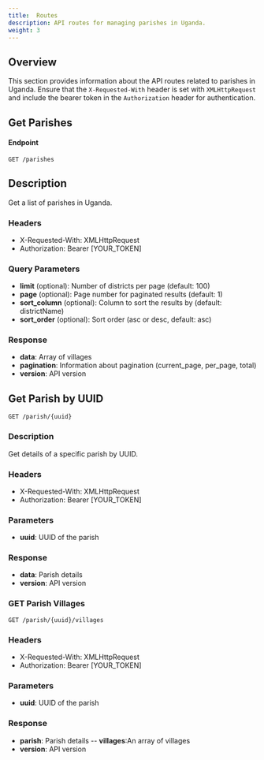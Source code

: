 ```yaml
---
title:  Routes
description: API routes for managing parishes in Uganda.
weight: 3
---
```


## Overview

This section provides information about the API routes related to parishes in Uganda. Ensure that the `X-Requested-With` header is set with `XMLHttpRequest` and include the bearer token in the `Authorization` header for authentication.

## Get Parishes

#### Endpoint

```plaintext
GET /parishes
```

## Description

Get a list of parishes in Uganda.

### Headers

- X-Requested-With: XMLHttpRequest
- Authorization: Bearer [YOUR_TOKEN]

### Query Parameters

- **limit** (optional): Number of districts per page (default: 100)
- **page** (optional): Page number for paginated results (default: 1)
- **sort_column** (optional): Column to sort the results by (default: districtName)
- **sort_order** (optional): Sort order (asc or desc, default: asc)

### Response

- **data**: Array of villages
- **pagination**: Information about pagination (current_page, per_page, total)
- **version**: API version

## Get Parish by UUID

```plaintext
GET /parish/{uuid}

```

### Description
Get details of a specific parish by UUID.

### Headers
- X-Requested-With: XMLHttpRequest
- Authorization: Bearer [YOUR_TOKEN]

### Parameters
- **uuid**: UUID of the parish

### Response
- **data**: Parish details
- **version**: API version


### GET Parish Villages

```plaintext
GET /parish/{uuid}/villages

```
### Headers
- X-Requested-With: XMLHttpRequest
- Authorization: Bearer [YOUR_TOKEN]

### Parameters
- **uuid**: UUID of the parish

### Response
- **parish**: Parish details
-- **villages**:An array of villages
- **version**: API version
